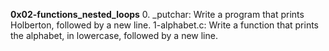 **0x02-functions_nested_loops**
0. _putchar: Write a program that prints Holberton, followed by a new line.
1-alphabet.c: Write a function that prints the alphabet, in lowercase, followed by a new line.